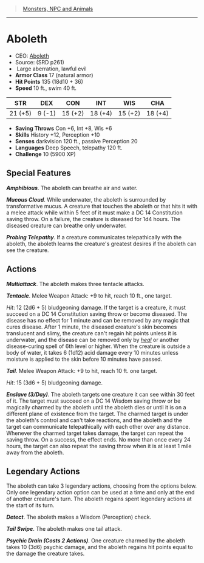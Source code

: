 ﻿---
!MonsterItem
Family: MonsterVO
Type: aberration
Size: Large
Alignment: lawful evil
ArmorClass: 17 (natural armor)
HitPoints: 135 (18d10 + 36)
Speed: 10 ft., swim 40 ft.
Strength: 21 (+5)
Dexterity: ' 9 (-1)'
Constitution: 15 (+2)
Intelligence: 18 (+4)
Wisdom: 15 (+2)
Charisma: 18 (+4)
SavingThrows: Con +6, Int +8, Wis +6
Skills: History +12, Perception +10
Senses: darkvision 120 ft., passive Perception 20
Languages: Deep Speech, telepathy 120 ft.
Challenge: 10 (5900 XP)
Id: monsters_vo.md#aboleth
ParentLink: monsters_vo.md#monsters-npc-and-animals
Name: Aboleth
ParentName: Monsters, NPC and Animals
NameLevel: 1
AltName: '[Aboleth](hd_monsters_aboleth.md)'
Source: (SRD p261)
Attributes: {}
AttributesDictionary: >+
  {}

---
> [Monsters, NPC and Animals](srd_monsters.md)

---

# Aboleth

- CEO: [Aboleth](hd_monsters_aboleth.md)
- Source: (SRD p261)
-  Large aberration, lawful evil
- **Armor Class** 17 (natural armor)
- **Hit Points** 135 (18d10 + 36)
- **Speed** 10 ft., swim 40 ft.

|STR|DEX|CON|INT|WIS|CHA|
|---|---|---|---|---|---|
|21 (+5)| 9 (-1)|15 (+2)|18 (+4)|15 (+2)|18 (+4)|

- **Saving Throws** Con +6, Int +8, Wis +6
- **Skills** History +12, Perception +10
- **Senses** darkvision 120 ft., passive Perception 20
- **Languages** Deep Speech, telepathy 120 ft.
- **Challenge** 10 (5900 XP)

## Special Features

**_Amphibious_**. The aboleth can breathe air and water.

**_Mucous Cloud_**. While underwater, the aboleth is surrounded by transformative mucus. A creature that touches the aboleth or that hits it with a melee attack while within 5 feet of it must make a DC 14 Constitution saving throw. On a failure, the creature is diseased for 1d4 hours. The diseased creature can breathe only underwater.

**_Probing Telepathy_**. If a creature communicates telepathically with the aboleth, the aboleth learns the creature's greatest desires if the aboleth can see the creature.

## Actions

**_Multiattack_**. The aboleth makes three tentacle attacks.

**_Tentacle_**. Melee Weapon Attack: +9 to hit, reach 10 ft., one target.

_Hit_: 12 (2d6 + 5) bludgeoning damage. If the target is a creature, it must succeed on a DC 14 Constitution saving throw or become diseased. The disease has no effect for 1 minute and can be removed by any magic that cures disease. After 1 minute, the diseased creature's skin becomes translucent and slimy, the creature can't regain hit points unless it is underwater, and the disease can be removed only by _[heal](srd_spells_heal.md)_ or another disease-curing spell of 6th level or higher. When the creature is outside a body of water, it takes 6 (1d12) acid damage every 10 minutes unless moisture is applied to the skin before 10 minutes have passed.

**_Tail_**. Melee Weapon Attack: +9 to hit, reach 10 ft. one target.

_Hit_: 15 (3d6 + 5) bludgeoning damage.

**_Enslave (3/Day)_**. The aboleth targets one creature it can see within 30 feet of it. The target must succeed on a DC 14 Wisdom saving throw or be magically charmed by the aboleth until the aboleth dies or until it is on a different plane of existence from the target. The charmed target is under the aboleth's control and can't take reactions, and the aboleth and the target can communicate telepathically with each other over any distance. Whenever the charmed target takes damage, the target can repeat the saving throw. On a success, the effect ends. No more than once every 24 hours, the target can also repeat the saving throw when it is at least 1 mile away from the aboleth.

## Legendary Actions

The aboleth can take 3 legendary actions, choosing from the options below. Only one legendary action option can be used at a time and only at the end of another creature's turn. The aboleth regains spent legendary actions at the start of its turn.

**_Detect_**. The aboleth makes a Wisdom (Perception) check.

**_Tail Swipe_**. The aboleth makes one tail attack.

**_Psychic Drain (Costs 2 Actions)_**. One creature charmed by the aboleth takes 10 (3d6) psychic damage, and the aboleth regains hit points equal to the damage the creature takes.

[Aboleth]: monsters_hd.md#aboleth
[Acolyte]: monsters_hd.md#acolyte
[Aigle]: monsters_hd.md#aigle
[Aigle géant]: monsters_hd.md#aigle-géant
[Androsphinx]: monsters_hd.md#androsphinx
[Ankheg]: monsters_hd.md#ankheg
[Araignée]: monsters_hd.md#araignée
[Araignée de phase]: monsters_hd.md#araignée-de-phase
[Araignée géante]: monsters_hd.md#araignée-géante
[Araignée-loup géante]: monsters_hd.md#araignée-loup-géante
[Arbre éveillé]: monsters_hd.md#arbre-éveillé
[Arbuste éveillé]: monsters_hd.md#arbuste-éveillé
[Archimage]: monsters_hd.md#archimage
[Armure animée]: monsters_hd.md#armure-animée
[Assassin]: monsters_hd.md#assassin
[Azer]: monsters_hd.md#azer
[Babouin]: monsters_hd.md#babouin
[Babélien]: monsters_hd.md#babélien
[Balor]: monsters_hd.md#balor
[Bandit]: monsters_hd.md#bandit
[Capitaine Bandit]: monsters_hd.md#capitaine-bandit
[Basilic]: monsters_hd.md#basilic
[Bec de hache]: monsters_hd.md#bec-de-hache
[Belette]: monsters_hd.md#belette
[Belette géante]: monsters_hd.md#belette-géante
[Berserker]: monsters_hd.md#berserker
[Blaireau]: monsters_hd.md#blaireau
[Blaireau géant]: monsters_hd.md#blaireau-géant
[Blême]: monsters_hd.md#blême
[Bulette]: monsters_hd.md#bulette
[Béhir]: monsters_hd.md#béhir
[Centaure]: monsters_hd.md#centaure
[Chacal]: monsters_hd.md#chacal
[Chameau]: monsters_hd.md#chameau
[Chat]: monsters_hd.md#chat
[Chauve-souris]: monsters_hd.md#chauve-souris
[Chauve-souris géante]: monsters_hd.md#chauve-souris-géante
[Cheval de guerre]: monsters_hd.md#cheval-de-guerre
[Cheval de selle]: monsters_hd.md#cheval-de-selle
[Cheval de trait]: monsters_hd.md#cheval-de-trait
[Chevalier]: monsters_hd.md#chevalier
[Chevreuil]: monsters_hd.md#chevreuil
[Chien du trépas]: monsters_hd.md#chien-du-trépas
[Chien esquiveur]: monsters_hd.md#chien-esquiveur
[Chimère]: monsters_hd.md#chimère
[Chouette]: monsters_hd.md#chouette
[Chouette géante]: monsters_hd.md#chouette-géante
[Chuul]: monsters_hd.md#chuul
[Chèvre]: monsters_hd.md#chèvre
[Chèvre géante]: monsters_hd.md#chèvre-géante
[Cockatrice]: monsters_hd.md#cockatrice
[Corbeau]: monsters_hd.md#corbeau
[Couatl]: monsters_hd.md#couatl
[Crabe]: monsters_hd.md#crabe
[Crabe géant]: monsters_hd.md#crabe-géant
[Crapaud géant]: monsters_hd.md#crapaud-géant
[Criard]: monsters_hd.md#criard
[Crocodile]: monsters_hd.md#crocodile
[Crocodile géant]: monsters_hd.md#crocodile-géant
[Cube gélatineux]: monsters_hd.md#cube-gélatineux
[Destrier noir]: monsters_hd.md#destrier-noir
[Diable barbelé]: monsters_hd.md#diable-barbelé
[Diable barbu]: monsters_hd.md#diable-barbu
[Diable cornu]: monsters_hd.md#diable-cornu
[Diable des chaînes]: monsters_hd.md#diable-des-chaînes
[Diable gelé]: monsters_hd.md#diable-gelé
[Diable osseux]: monsters_hd.md#diable-osseux
[Diablotin]: monsters_hd.md#diablotin
[Diantrefosse]: monsters_hd.md#diantrefosse
[Djinn]: monsters_hd.md#djinn
[Doppleganger]: monsters_hd.md#doppleganger
[Dragon blanc adulte]: monsters_hd.md#dragon-blanc-adulte
[Dragon blanc vénérable]: monsters_hd.md#dragon-blanc-vénérable
[Jeune dragon blanc]: monsters_hd.md#jeune-dragon-blanc
[Dragonnet blanc]: monsters_hd.md#dragonnet-blanc
[Dragon bleu adulte]: monsters_hd.md#dragon-bleu-adulte
[Dragon bleu vénérable]: monsters_hd.md#dragon-bleu-vénérable
[Jeune dragon bleu]: monsters_hd.md#jeune-dragon-bleu
[Dragonnet bleu]: monsters_hd.md#dragonnet-bleu
[Dragon d'airain adulte]: monsters_hd.md#dragon-dairain-adulte
[Dragon d'airain vénérable]: monsters_hd.md#dragon-dairain-vénérable
[Jeune dragon d'airain]: monsters_hd.md#jeune-dragon-dairain
[Dragonnet d'airain]: monsters_hd.md#dragonnet-dairain
[Dragon d'argent adulte]: monsters_hd.md#dragon-dargent-adulte
[Dragon d'argent vénérable]: monsters_hd.md#dragon-dargent-vénérable
[Jeune dragon d'argent]: monsters_hd.md#jeune-dragon-dargent
[Dragonnet d'argent]: monsters_hd.md#dragonnet-dargent
[Dragon d'or adulte]: monsters_hd.md#dragon-dor-adulte
[Dragon d'or vénérable]: monsters_hd.md#dragon-dor-vénérable
[Jeune dragon d'or]: monsters_hd.md#jeune-dragon-dor
[Dragonnet d'or]: monsters_hd.md#dragonnet-dor
[Dragon de bronze adulte]: monsters_hd.md#dragon-de-bronze-adulte
[Dragon de bronze vénérable]: monsters_hd.md#dragon-de-bronze-vénérable
[Jeune dragon de bronze]: monsters_hd.md#jeune-dragon-de-bronze
[Dragonnet de bronze]: monsters_hd.md#dragonnet-de-bronze
[Dragon de cuivre adulte]: monsters_hd.md#dragon-de-cuivre-adulte
[Dragon de cuivre vénérable]: monsters_hd.md#dragon-de-cuivre-vénérable
[Jeune dragon de cuivre]: monsters_hd.md#jeune-dragon-de-cuivre
[Dragonnet de cuivre]: monsters_hd.md#dragonnet-de-cuivre
[Dragon noir adulte]: monsters_hd.md#dragon-noir-adulte
[Dragon noir vénérable]: monsters_hd.md#dragon-noir-vénérable
[Jeune dragon noir]: monsters_hd.md#jeune-dragon-noir
[Dragonnet noir]: monsters_hd.md#dragonnet-noir
[Dragon rouge adulte]: monsters_hd.md#dragon-rouge-adulte
[Dragon rouge vénérable]: monsters_hd.md#dragon-rouge-vénérable
[Jeune dragon rouge]: monsters_hd.md#jeune-dragon-rouge
[Dragonnet rouge]: monsters_hd.md#dragonnet-rouge
[Dragon vert adulte]: monsters_hd.md#dragon-vert-adulte
[Dragon vert vénérable]: monsters_hd.md#dragon-vert-vénérable
[Jeune dragon vert]: monsters_hd.md#jeune-dragon-vert
[Dragonnet vert]: monsters_hd.md#dragonnet-vert
[Dragon-tortue]: monsters_hd.md#dragon-tortue
[Dretch]: monsters_hd.md#dretch
[Drider]: monsters_hd.md#drider
[Drow]: monsters_hd.md#drow
[Druide]: monsters_hd.md#druide
[Dryade]: monsters_hd.md#dryade
[Duergar]: monsters_hd.md#duergar
[Déva]: monsters_hd.md#déva
[Ecclésiastique]: monsters_hd.md#ecclésiastique
[Enlaceur]: monsters_hd.md#enlaceur
[Espion]: monsters_hd.md#espion
[Esprit follet]: monsters_hd.md#esprit-follet
[Ettercap]: monsters_hd.md#ettercap
[Ettin]: monsters_hd.md#ettin
[Fanatique de secte]: monsters_hd.md#fanatique-de-secte
[Fantôme]: monsters_hd.md#fantôme
[Faucon]: monsters_hd.md#faucon
[Faucon de sang]: monsters_hd.md#faucon-de-sang
[Feu follet]: monsters_hd.md#feu-follet
[Garde]: monsters_hd.md#garde
[Garde animé]: monsters_hd.md#garde-animé
[Gargouille]: monsters_hd.md#gargouille
[Gelée ocre]: monsters_hd.md#gelée-ocre
[Glabrezu]: monsters_hd.md#glabrezu
[Gladiateur]: monsters_hd.md#gladiateur
[Gnoll]: monsters_hd.md#gnoll
[Gnome des profondeurs (svirfneblin)]: monsters_hd.md#gnome-des-profondeurs-svirfneblin
[Gobelin]: monsters_hd.md#gobelin
[Gobelours]: monsters_hd.md#gobelours
[Golem d'argile]: monsters_hd.md#golem-dargile
[Golem de chair]: monsters_hd.md#golem-de-chair
[Golem de fer]: monsters_hd.md#golem-de-fer
[Golem de pierre]: monsters_hd.md#golem-de-pierre
[Gorgone]: monsters_hd.md#gorgone
[Goule]: monsters_hd.md#goule
[Grand singe]: monsters_hd.md#grand-singe
[Grenouille]: monsters_hd.md#grenouille
[Grenouille géante]: monsters_hd.md#grenouille-géante
[Grick]: monsters_hd.md#grick
[Griffon]: monsters_hd.md#griffon
[Guenaude aquatique]: monsters_hd.md#guenaude-aquatique
[Guenaude nocturne]: monsters_hd.md#guenaude-nocturne
[Guenaude verte]: monsters_hd.md#guenaude-verte
[Guerrier tribal]: monsters_hd.md#guerrier-tribal
[Guêpe géante]: monsters_hd.md#guêpe-géante
[Gynosphinx]: monsters_hd.md#gynosphinx
[Géant des collines]: monsters_hd.md#géant-des-collines
[Géant des nuages]: monsters_hd.md#géant-des-nuages
[Géant des pierres]: monsters_hd.md#géant-des-pierres
[Géant des tempêtes]: monsters_hd.md#géant-des-tempêtes
[Géant du feu]: monsters_hd.md#géant-du-feu
[Géant du givre]: monsters_hd.md#géant-du-givre
[Harpie]: monsters_hd.md#harpie
[Hezrou]: monsters_hd.md#hezrou
[Hibours]: monsters_hd.md#hibours
[Hippocampe]: monsters_hd.md#hippocampe
[Hippocampe géant]: monsters_hd.md#hippocampe-géant
[Hippogriffe]: monsters_hd.md#hippogriffe
[Hobgobelin]: monsters_hd.md#hobgobelin
[Homme-lézard]: monsters_hd.md#homme-lézard
[Homme-poisson]: monsters_hd.md#homme-poisson
[Homoncule]: monsters_hd.md#homoncule
[Hydre]: monsters_hd.md#hydre
[Hyène]: monsters_hd.md#hyène
[Hyène géante]: monsters_hd.md#hyène-géante
[Kobold]: monsters_hd.md#kobold
[Kraken]: monsters_hd.md#kraken
[Lamie]: monsters_hd.md#lamie
[Liche]: monsters_hd.md#liche
[Licorne]: monsters_hd.md#licorne
[Lion]: monsters_hd.md#lion
[Loup]: monsters_hd.md#loup
[Loup arctique]: monsters_hd.md#loup-arctique
[Loup sanguinaire]: monsters_hd.md#loup-sanguinaire
[Loup-garou]: monsters_hd.md#loup-garou
[Lémure]: monsters_hd.md#lémure
[Lézard]: monsters_hd.md#lézard
[Lézard géant]: monsters_hd.md#lézard-géant
[Mage]: monsters_hd.md#mage
[Magmatique]: monsters_hd.md#magmatique
[Malfrat]: monsters_hd.md#malfrat
[Mammouth]: monsters_hd.md#mammouth
[Mante obscure]: monsters_hd.md#mante-obscure
[Manteleur]: monsters_hd.md#manteleur
[Manticore]: monsters_hd.md#manticore
[Marilith]: monsters_hd.md#marilith
[Membre de secte]: monsters_hd.md#membre-de-secte
[Merrow]: monsters_hd.md#merrow
[Mille-pattes géant]: monsters_hd.md#mille-pattes-géant
[Mimique]: monsters_hd.md#mimique
[Minotaure]: monsters_hd.md#minotaure
[Moisissure violette]: monsters_hd.md#moisissure-violette
[Mastiff]: monsters_hd.md#mastiff
[Molosse infernal]: monsters_hd.md#molosse-infernal
[Momie]: monsters_hd.md#momie
[Momie auguste]: monsters_hd.md#momie-auguste
[Mule]: monsters_hd.md#mule
[Méduse]: monsters_hd.md#méduse
[Méphite de glace]: monsters_hd.md#méphite-de-glace
[Méphite de magma]: monsters_hd.md#méphite-de-magma
[Méphite de poussière]: monsters_hd.md#méphite-de-poussière
[Méphite de vapeur]: monsters_hd.md#méphite-de-vapeur
[Naga corrupteur]: monsters_hd.md#naga-corrupteur
[Naga gardien]: monsters_hd.md#naga-gardien
[Nalfeshnie]: monsters_hd.md#nalfeshnie
[Noble]: monsters_hd.md#noble
[Nuée d'insectes]: monsters_hd.md#nuée-dinsectes
[Nuée de chauve-souris]: monsters_hd.md#nuée-de-chauve-souris
[Nuée de corbeaux]: monsters_hd.md#nuée-de-corbeaux
[Nuée de piranhas]: monsters_hd.md#nuée-de-piranhas
[Nuée de rats]: monsters_hd.md#nuée-de-rats
[Nuée de serpents venimeux]: monsters_hd.md#nuée-de-serpents-venimeux
[Nécrophage]: monsters_hd.md#nécrophage
[Ogre]: monsters_hd.md#ogre
[Ombre]: monsters_hd.md#ombre
[Oni]: monsters_hd.md#oni
[Orc]: monsters_hd.md#orc
[Otyugh]: monsters_hd.md#otyugh
[Ours brun]: monsters_hd.md#ours-brun
[Ours noir]: monsters_hd.md#ours-noir
[Ours polaire]: monsters_hd.md#ours-polaire
[Ours-garou]: monsters_hd.md#ours-garou
[Oxydeur]: monsters_hd.md#oxydeur
[Panthère]: monsters_hd.md#panthère
[Pieuvre]: monsters_hd.md#pieuvre
[Pieuvre géante]: monsters_hd.md#pieuvre-géante
[Piranha]: monsters_hd.md#piranha
[Planétar]: monsters_hd.md#planétar
[Plésiosaure]: monsters_hd.md#plésiosaure
[Poney]: monsters_hd.md#poney
[Pouding noir]: monsters_hd.md#pouding-noir
[Pseudodragon]: monsters_hd.md#pseudodragon
[Punaise de feu géante]: monsters_hd.md#punaise-de-feu-géante
[Pégase]: monsters_hd.md#pégase
[Quasit]: monsters_hd.md#quasit
[Rakshasa]: monsters_hd.md#rakshasa
[Rat]: monsters_hd.md#rat
[Rat géant]: monsters_hd.md#rat-géant
[Rat-garou]: monsters_hd.md#rat-garou
[Requin de récif]: monsters_hd.md#requin-de-récif
[Requin géant]: monsters_hd.md#requin-géant
[Requin chasseur]: monsters_hd.md#requin-chasseur
[Rhinocéros]: monsters_hd.md#rhinocéros
[Roc]: monsters_hd.md#roc
[Roturier]: monsters_hd.md#roturier
[Remorhaz]: monsters_hd.md#remorhaz
[Sahuagin]: monsters_hd.md#sahuagin
[Salamandre]: monsters_hd.md#salamandre
[Sanglier]: monsters_hd.md#sanglier
[Sanglier géant]: monsters_hd.md#sanglier-géant
[Sanglier-garou]: monsters_hd.md#sanglier-garou
[Satyre]: monsters_hd.md#satyre
[Scorpion]: monsters_hd.md#scorpion
[Scorpion géant]: monsters_hd.md#scorpion-géant
[Serpent constricteur]: monsters_hd.md#serpent-constricteur
[Serpent constricteur géant]: monsters_hd.md#serpent-constricteur-géant
[Serpent venimeux]: monsters_hd.md#serpent-venimeux
[Serpent venimeux géant]: monsters_hd.md#serpent-venimeux-géant
[Serpent volant]: monsters_hd.md#serpent-volant
[Singe géant]: monsters_hd.md#singe-géant
[Solar]: monsters_hd.md#solar
[Spectre]: monsters_hd.md#spectre
[Squelette]: monsters_hd.md#squelette
[Squelette cheval de guerre]: monsters_hd.md#squelette-cheval-de-guerre
[Squelette minotaure]: monsters_hd.md#squelette-minotaure
[Strige]: monsters_hd.md#strige
[Succube/Incube]: monsters_hd.md#succubeincube
[Sylvanien]: monsters_hd.md#sylvanien
[Tapis étrangleur]: monsters_hd.md#tapis-étrangleur
[Tarasque]: monsters_hd.md#tarasque
[Tertre errant]: monsters_hd.md#tertre-errant
[Tigre]: monsters_hd.md#tigre
[Tigre à dents de sabre]: monsters_hd.md#tigre-à-dents-de-sabre
[Tigre-garou]: monsters_hd.md#tigre-garou
[Torve]: monsters_hd.md#torve
[Traqueur invisible]: monsters_hd.md#traqueur-invisible
[Tricératops]: monsters_hd.md#tricératops
[Troll]: monsters_hd.md#troll
[Tyrannosaure]: monsters_hd.md#tyrannosaure
[Vampire]: monsters_hd.md#vampire
[Vampirien]: monsters_hd.md#vampirien
[Vase grise]: monsters_hd.md#vase-grise
[Vautour]: monsters_hd.md#vautour
[Vautour géant]: monsters_hd.md#vautour-géant
[Ver pourpre]: monsters_hd.md#ver-pourpre
[Vouivre]: monsters_hd.md#vouivre
[Vrock]: monsters_hd.md#vrock
[Vétéran]: monsters_hd.md#vétéran
[Worg]: monsters_hd.md#worg
[Xorn]: monsters_hd.md#xorn
[Zombi]: monsters_hd.md#zombi
[Zombi ogre]: monsters_hd.md#zombi-ogre
[Âme en peine]: monsters_hd.md#Âme-en-peine
[Éclaireur]: monsters_hd.md#Éclaireur
[Éfrit]: monsters_hd.md#Éfrit
[Élan]: monsters_hd.md#Élan
[Élan géant]: monsters_hd.md#Élan-géant
[Élémentaire de l'air]: monsters_hd.md#Élémentaire-de-lair
[Élémentaire de l'eau]: monsters_hd.md#Élémentaire-de-leau
[Élémentaire de la terre]: monsters_hd.md#Élémentaire-de-la-terre
[Élémentaire du feu]: monsters_hd.md#Élémentaire-du-feu
[Éléphant]: monsters_hd.md#Éléphant
[Épaulard]: monsters_hd.md#Épaulard
[Épée volante]: monsters_hd.md#Épée-volante
[Érinye]: monsters_hd.md#Érinye
[animal messenger]: spells_vo.md#animal-messenger
[animate dead]: spells_vo.md#animate-dead
[antimagic field]: spells_vo.md#antimagic-field
[banishment]: spells_vo.md#banishment
[barkskin]: spells_vo.md#barkskin
[bestow curse]: spells_vo.md#bestow-curse
[blade barrier]: spells_vo.md#blade-barrier
[bless]: spells_vo.md#bless
[blight]: spells_vo.md#blight
[blindness/deafness]: spells_vo.md#blindnessdeafness
[blur]: spells_vo.md#blur
[calm emotions]: spells_vo.md#calm-emotions
[charm person]: spells_vo.md#charm-person
[clairvoyance]: spells_vo.md#clairvoyance
[cloudkill]: spells_vo.md#cloudkill
[command]: spells_vo.md#command
[commune]: spells_vo.md#commune
[cone of cold]: spells_vo.md#cone-of-cold
[confusion]: spells_vo.md#confusion
[conjure elemental]: spells_vo.md#conjure-elemental
[contagion]: spells_vo.md#contagion
[control weather]: spells_vo.md#control-weather
[counterspell]: spells_vo.md#counterspell
[create food and water]: spells_vo.md#create-food-and-water
[creation]: spells_vo.md#creation
[cure wounds]: spells_vo.md#cure-wounds
[dancing lights]: spells_vo.md#dancing-lights
[darkness]: spells_vo.md#darkness
[detect evil and good]: spells_vo.md#detect-evil-and-good
[detect magic]: spells_vo.md#detect-magic
[detect thoughts]: spells_vo.md#detect-thoughts
[dimension door]: spells_vo.md#dimension-door
[disguise self]: spells_vo.md#disguise-self
[disintegrate]: spells_vo.md#disintegrate
[dispel evil and good]: spells_vo.md#dispel-evil-and-good
[dispel magic]: spells_vo.md#dispel-magic
[divination]: spells_vo.md#divination
[dominate monster]: spells_vo.md#dominate-monster
[dominate person]: spells_vo.md#dominate-person
[dream]: spells_vo.md#dream
[druidcraft]: spells_vo.md#druidcraft
[enlarge/reduce]: spells_vo.md#enlargereduce
[entangle]: spells_vo.md#entangle
[faerie fire]: spells_vo.md#faerie-fire
[feather fall]: spells_vo.md#feather-fall
[finger of death]: spells_vo.md#finger-of-death
[fire bolt]: spells_vo.md#fire-bolt
[fire shield]: spells_vo.md#fire-shield
[fireball]: spells_vo.md#fireball
[flame strike]: spells_vo.md#flame-strike
[flaming sphere]: spells_vo.md#flaming-sphere
[fly]: spells_vo.md#fly
[fog cloud]: spells_vo.md#fog-cloud
[freedom of movement]: spells_vo.md#freedom-of-movement
[gaseous form]: spells_vo.md#gaseous-form
[geas]: spells_vo.md#geas
[globe of invulnerability]: spells_vo.md#globe-of-invulnerability
[goodberry]: spells_vo.md#goodberry
[greater invisibility]: spells_vo.md#greater-invisibility
[greater restoration]: spells_vo.md#greater-restoration
[guardian of faith]: spells_vo.md#guardian-of-faith
[guiding bolt]: spells_vo.md#guiding-bolt
[harm]: spells_vo.md#harm
[heal]: spells_vo.md#heal
[heat metal]: spells_vo.md#heat-metal
[heroes' feast]: spells_vo.md#heroes-feast
[hold monster]: spells_vo.md#hold-monster
[hold person]: spells_vo.md#hold-person
[ice storm]: spells_vo.md#ice-storm
[identify]: spells_vo.md#identify
[inflict wounds]: spells_vo.md#inflict-wounds
[insect plague]: spells_vo.md#insect-plague
[invisibility]: spells_vo.md#invisibility
[legend lore]: spells_vo.md#legend-lore
[lesser restoration]: spells_vo.md#lesser-restoration
[levitate]: spells_vo.md#levitate
[light]: spells_vo.md#light
[lightning bolt]: spells_vo.md#lightning-bolt
[locate object]: spells_vo.md#locate-object
[longstrider]: spells_vo.md#longstrider
[mage armor]: spells_vo.md#mage-armor
[mage hand]: spells_vo.md#mage-hand
[magic missile]: spells_vo.md#magic-missile
[major image]: spells_vo.md#major-image
[Melf's acid arrow]: spells_vo.md#melfs-acid-arrow
[mending]: spells_vo.md#mending
[mind blank]: spells_vo.md#mind-blank
[minor illusion]: spells_vo.md#minor-illusion
[mirror image]: spells_vo.md#mirror-image
[misty step]: spells_vo.md#misty-step
[nondetection]: spells_vo.md#nondetection
[pass without trace]: spells_vo.md#pass-without-trace
[plane shift]: spells_vo.md#plane-shift
[power word kill]: spells_vo.md#power-word-kill
[power word stun]: spells_vo.md#power-word-stun
[prestidigitation]: spells_vo.md#prestidigitation
[produce flame]: spells_vo.md#produce-flame
[protection from evil and good]: spells_vo.md#protection-from-evil-and-good
[protection from poison]: spells_vo.md#protection-from-poison
[raise dead]: spells_vo.md#raise-dead
[ray of enfeeblement]: spells_vo.md#ray-of-enfeeblement
[ray of frost]: spells_vo.md#ray-of-frost
[remove curse]: spells_vo.md#remove-curse
[resurrection]: spells_vo.md#resurrection
[sacred flame]: spells_vo.md#sacred-flame
[sanctuary]: spells_vo.md#sanctuary
[scrying]: spells_vo.md#scrying
[shield of faith]: spells_vo.md#shield-of-faith
[shield]: spells_vo.md#shield
[shillelagh]: spells_vo.md#shillelagh
[shocking grasp]: spells_vo.md#shocking-grasp
[silence]: spells_vo.md#silence
[sleep]: spells_vo.md#sleep
[spare the dying]: spells_vo.md#spare-the-dying
[speak with animals]: spells_vo.md#speak-with-animals
[spirit guardians]: spells_vo.md#spirit-guardians
[spiritual weapon]: spells_vo.md#spiritual-weapon
[stoneskin]: spells_vo.md#stoneskin
[suggestion]: spells_vo.md#suggestion
[telekinesis]: spells_vo.md#telekinesis
[teleport]: spells_vo.md#teleport
[thaumaturgy]: spells_vo.md#thaumaturgy
[thunderwave]: spells_vo.md#thunderwave
[time stop]: spells_vo.md#time-stop
[tongues]: spells_vo.md#tongues
[true seeing]: spells_vo.md#true-seeing
[vicious mockery]: spells_vo.md#vicious-mockery
[wall of fire]: spells_vo.md#wall-of-fire
[wall of force]: spells_vo.md#wall-of-force
[water breathing]: spells_vo.md#water-breathing
[wind walk]: spells_vo.md#wind-walk
[wish]: spells_vo.md#wish
[zone of truth]: spells_vo.md#zone-of-truth
[MonstersVO]: #
[Monster]: #
